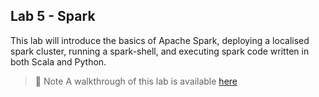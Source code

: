 ## Lab 5 - Spark

This lab will introduce the basics of Apache Spark, deploying a localised spark cluster, running a
spark-shell, and executing spark code written in both Scala and Python.

> 󱝽 Note
> A walkthrough of this lab is available [here](https://csc1109.readthedocs.io/lab5)
